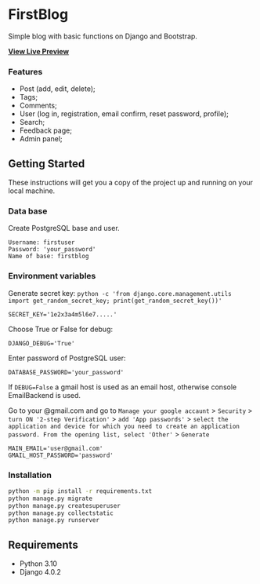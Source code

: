 # FirstBlog
Simple blog with basic functions on Django and Bootstrap.

**[View Live Preview](https://fblog.axkiss.ru)**

### Features
- Post (add, edit, delete);
- Tags;
- Comments;
- User (log in, registration, email confirm, reset password, profile);
- Search;
- Feedback page;
- Admin panel;

## Getting Started
These instructions will get you a copy of the project up and running on your local machine.

### Data base
Create PostgreSQL base and user.

```
Username: firstuser
Password: 'your_password'
Name of base: firstblog
```
### Environment variables
Generate secret key: `python -c 'from django.core.management.utils import get_random_secret_key; print(get_random_secret_key())'`
```
SECRET_KEY='1e2x3a4m5l6e7.....'  
```
Choose True or False for debug:
```
DJANGO_DEBUG='True'
```
Enter password of PostgreSQL user:
```
DATABASE_PASSWORD='your_password'
```
If `DEBUG=False` a gmail host is used as an email host, otherwise console EmailBackend is used.

Go to your @gmail.com and go to `Manage your google accaunt` > `Security` > `turn ON '2-step Verification'` >  `add 'App passwords'` > `select the application and device for which you need to create an application password. From the opening list, select 'Other'` > `Generate`
```
MAIN_EMAIL='user@gmail.com'
GMAIL_HOST_PASSWORD='password' 
```

### Installation

```bash
python -m pip install -r requirements.txt
python manage.py migrate
python manage.py createsuperuser
python manage.py collectstatic
python manage.py runserver
```
## Requirements
- Python 3.10
- Django 4.0.2